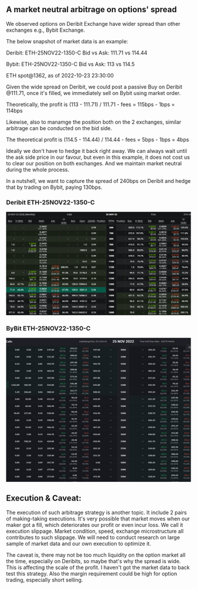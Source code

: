 ## A market neutral arbitrage on options' spread

We observed options on Deribit Exchange have wider spread than other exchanges e.g., Bybit Exchange. 

The below snapshot of market data is an example:

Deribit:
ETH-25NOV22-1350-C Bid vs Ask: 111.71 vs 114.44

Bybit:
ETH-25NOV22-1350-C Bid vs Ask: 113 vs 114.5

ETH spot@1362, as of 2022-10-23 23:30:00
<br/>

Given the wide spread on Deribit, we could post a passive Buy on Deribit @111.71, once it's filled, we immediately sell on Bybit using market order.

Theoretically, the profit is (113 - 111.71) / 111.71 - fees = 115bps - 1bps = 114bps

Likewise, also to manamge the position both on the 2 exchanges, similar arbitrage can be conducted on the bid side. 

The theoretical profit is (114.5 - 114.44) / 114.44 - fees = 5bps - 1bps = 4bps

Ideally we don't have to hedge it back right away. We can always wait until the ask side price in our favour, but even in this example, it does not cost us to clear our position on both exchanges. And we maintain market neutral during the whole process.

In a nutshell, we want to capture the spread of 240bps on Deribit and hedge that by trading on Bybit, paying 130bps. 

### Deribit ETH-25NOV22-1350-C

![Happy Christmas](deribit_ETH3.PNG)

### ByBit ETH-25NOV22-1350-C

![Happy Christmas](ByBit_ETH3.PNG)


## Execution & Caveat:
The execution of such arbitrage strategy is another topic. It include 2 pairs of making-taking executions. It's very possible that market moves when our maker got a fill, which deteriorates our profit or even incur loss. We call it execution slippage. Market condition, speed, exchange microstructure all contributes to such slippage. We will need to conduct research on large sample of market data and our own execution to optimize it. 

The caveat is, there may not be too much liquidity on the option market all the time, especially on Deribits, so maybe that's why the spread is wide. This is affecting the scale of the profit. I haven't got the market data to back test this strategy. Also the margin requirement could be high for option trading, especially short selling. 
 

